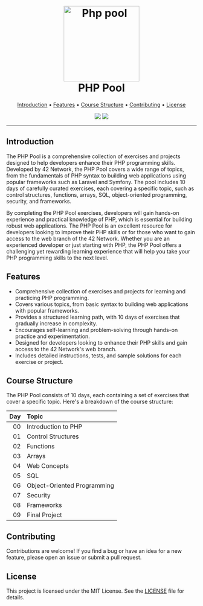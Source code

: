 <h1 align="center">
  <br>
  <a href="https://github.com/Youssef-kobi/php-pool"><img src="https://user-images.githubusercontent.com/52678976/231899496-23de6c1a-e8db-44a9-81a2-26262e36fd3f.png" alt="Php pool" width="200"></a>
  <br>
  PHP Pool
  <br>
</h1>

<p align="center">
    <a href="#Introduction">Introduction</a> •
    <a href="#Features">Features</a> •
    <a href="#course-structure">Course Structure</a> •
    <a href="#contributing">Contributing</a> •
    <a href="#license">License</a>
</p>

<p align="center">
    <img src="https://img.shields.io/badge/Language-PHP-blue?style=for-the-badge">
    <img src="https://img.shields.io/badge/School-1337-red?style=for-the-badge">
</p>

---

## Introduction

The PHP Pool is a comprehensive collection of exercises and projects designed to help developers enhance their PHP programming skills. Developed by 42 Network, the PHP Pool covers a wide range of topics, from the fundamentals of PHP syntax to building web applications using popular frameworks such as Laravel and Symfony. The pool includes 10 days of carefully curated exercises, each covering a specific topic, such as control structures, functions, arrays, SQL, object-oriented programming, security, and frameworks.

By completing the PHP Pool exercises, developers will gain hands-on experience and practical knowledge of PHP, which is essential for building robust web applications. The PHP Pool is an excellent resource for developers looking to improve their PHP skills or for those who want to gain access to the web branch of the 42 Network. Whether you are an experienced developer or just starting with PHP, the PHP Pool offers a challenging yet rewarding learning experience that will help you take your PHP programming skills to the next level.

## Features

- Comprehensive collection of exercises and projects for learning and practicing PHP programming.
- Covers various topics, from basic syntax to building web applications with popular frameworks.
- Provides a structured learning path, with 10 days of exercises that gradually increase in complexity.
- Encourages self-learning and problem-solving through hands-on practice and experimentation.
- Designed for developers looking to enhance their PHP skills and gain access to the 42 Network's web branch.
- Includes detailed instructions, tests, and sample solutions for each exercise or project.

## Course Structure

The PHP Pool consists of 10 days, each containing a set of exercises that cover a specific topic. Here's a breakdown of the course structure:

| Day | Topic |
|----:|:------|
| 00  | Introduction to PHP |
| 01  | Control Structures |
| 02  | Functions |
| 03  | Arrays |
| 04  | Web Concepts |
| 05  | SQL |
| 06  | Object-Oriented Programming |
| 07  | Security |
| 08  | Frameworks |
| 09  | Final Project |

## Contributing

Contributions are welcome! If you find a bug or have an idea for a new feature, please open an issue or submit a pull request.

## License

This project is licensed under the MIT License. See the [LICENSE](LICENSE) file for details.
